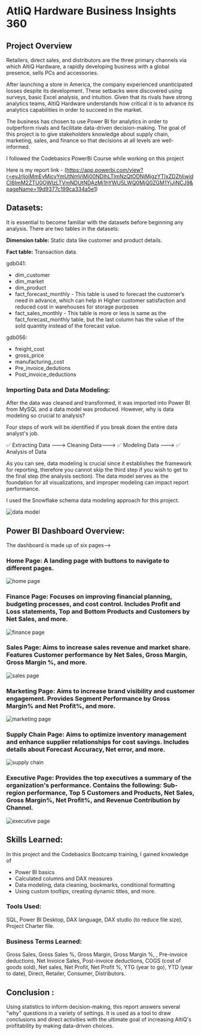 # AtliQ Hardware Business Insights 360

## Project Overview

Retailers, direct sales, and distributors are the three primary channels via which AltiQ Hardware, a rapidly developing business with a global presence, sells PCs and accessories.

After launching a store in America, the company experienced unanticipated losses despite its development. These setbacks were discovered using surveys, basic Excel analysis, and intuition. Given that its rivals have strong analytics teams, AltiQ Hardware understands how critical it is to advance its analytics capabilities in order to succeed in the market.


The business has chosen to use Power BI for analytics in order to outperform rivals and facilitate data-driven decision-making. The goal of this project is to give stakeholders knowledge about supply chain, marketing, sales, and finance so that decisions at all levels are well-informed.

I followed the Codebasics PowerBi Course while working on this project

Here is my report link - (https://app.powerbi.com/view?r=eyJrIjoiMmEyMjcyYmUtNmViMi00NDlhLTlmNzQtODNjMjgzYTIxZDZhIiwidCI6ImM2ZTU0OWIzLTVmNDUtNDAzMi1hYWU5LWQ0MjQ0ZGM1YjJjNCJ9&pageName=19d9377c199ca334a5e1)

## Datasets:

It is essential to become familiar with the datasets before beginning any analysis. There are two tables in the datasets:

**Dimension table:** Static data like customer and product details.

**Fact table:** Transaction data.

gdb041:
* dim_customer
* dim_market
* dim_product
* fact_forecast_monthly - This table is used to forecast the customer’s need in advance, which can help in Higher customer satisfaction and reduced cost in warehouses for storage purposes
* fact_sales_monthly - This table is more or less is same as the fact_forecast_monthly table, but the last column has the value of the sold quantity instead of the forecast value.

gdb056:
* freight_cost
* gross_price
* manufacturing_cost
* Pre_invoice_dedutions
* Post_invoice_deductions


### Importing Data and Data Modeling:

After the data was cleaned and transformed, it was imported into Power BI from MySQL and a data model was produced. However, why is data modeling so crucial to analysis?

Four steps of work will be identified if you break down the entire data analyst's job. 

✅ Extracting Data ---> Cleaning Data---> ✅ Modeling Data ---> ✅ Analysis of Data

As you can see, data modeling is crucial since it establishes the framework for reporting, therefore you cannot skip the third step if you wish to get to the final step (the analysis section). The data model serves as the foundation for all visualizations, and improper modeling can impact report performance.

 I used the Snowflake schema data modeling approach for this project. 

![data model](https://github.com/yc-harshan-reddy17/Business_Insights-360/blob/main/Data%20model%20view.png)

## Power BI Dashboard Overview:

The dashboard is made up of six pages-->

### Home Page: A landing page with buttons to navigate to different pages.

![home page](https://github.com/yc-harshan-reddy17/Business_Insights-360/blob/main/Home%20view.png)

### Finance Page: Focuses on improving financial planning, budgeting processes, and cost control. Includes Profit and Loss statements, Top and Bottom Products and Customers by Net Sales, and more.

![finance page](https://github.com/yc-harshan-reddy17/Business_Insights-360/blob/main/Finance%20view.png)

### Sales Page: Aims to increase sales revenue and market share. Features Customer performance by Net Sales, Gross Margin, Gross Margin %, and more.

![sales page](https://github.com/yc-harshan-reddy17/Business_Insights-360/blob/main/Sales%20view.png)

### Marketing Page: Aims to increase brand visibility and customer engagement. Provides Segment Performance by Gross Margin% and Net Profit%, and more.

![marketing page](https://github.com/yc-harshan-reddy17/Business_Insights-360/blob/main/Marketing%20View.png)

### Supply Chain Page: Aims to optimize inventory management and enhance supplier relationships for cost savings. Includes details about Forecast Accuracy, Net error, and more.

![supply chain](https://github.com/yc-harshan-reddy17/Business_Insights-360/blob/main/Supply%20Chain%20view.png)

### Executive Page: Provides the top executives a summary of the organization's performance. Contains the following: Sub-region performance, Top 5 Customers and Products, Net Sales, Gross Margin%, Net Profit%, and Revenue Contribution by Channel.

![executive page](https://github.com/yc-harshan-reddy17/Business_Insights-360/blob/main/Executive%20view.png)

## Skills Learned:

In this project and the Codebasics Bootcamp training, I gained knowledge of 
* Power BI basics
* Calculated columns and DAX measures
* Data modeling, data cleaning, bookmarks, conditional formatting
* Using custom tooltips, creating dynamic titles, and more.

### Tools Used:

SQL, Power BI Desktop, DAX language, DAX studio (to reduce file size), Project Charter file.

### Business Terms Learned:

Gross Sales, Gross Sales %, Gross Margin, Gross Margin %, , Pre-invoice deductions, Net Invoice Sales, Post-invoice deductions, COGS (cost of goods sold), Net sales,  Net Profit, Net Profit %,  YTG (year to go), YTD (year to date), Direct, Retailer, Consumer, Distributors.

## Conclusion :
Using statistics to inform decision-making, this report answers several "why" questions in a variety of settings. It is used as a tool to draw conclusions and direct activities with the ultimate goal of increasing AltiQ's profitability by making data-driven choices.


